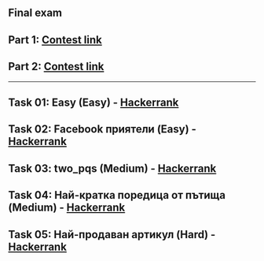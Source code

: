 ## Final exam 

## Part 1: [Contest link](<https://www.hackerrank.com/contests/sda-exam-20222023-part-1/challenges>)
## Part 2: [Contest link](<https://www.hackerrank.com/contests/sda-exam-20222023-part-2/challenges>)

---

## Task 01: Easy (Easy) - [Hackerrank](<hhttps://www.hackerrank.com/contests/sda-exam-20222023-part-1/challenges/challenge-3906>)

## Task 02: Facebook приятели (Easy) - [Hackerrank](<https://www.hackerrank.com/contests/sda-exam-20222023-part-1/challenges/challenge-3904>)

## Task 03: two_pqs (Medium) - [Hackerrank](<https://www.hackerrank.com/contests/sda-exam-20222023-part-2/challenges/two-pqs>)

## Task 04: Най-кратка поредица от пътища (Medium) - [Hackerrank](<https://www.hackerrank.com/contests/sda-exam-20222023-part-2/challenges/--152>)

## Task 05: Най-продаван артикул (Hard) - [Hackerrank](<https://www.hackerrank.com/contests/sda-exam-20222023-part-2/challenges/challenge-3881>)
